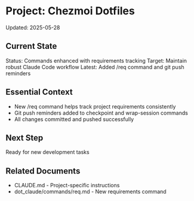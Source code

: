 # Project: Chezmoi Dotfiles
Updated: 2025-05-28

## Current State
Status: Commands enhanced with requirements tracking
Target: Maintain robust Claude Code workflow
Latest: Added /req command and git push reminders

## Essential Context
- New /req command helps track project requirements consistently
- Git push reminders added to checkpoint and wrap-session commands
- All changes committed and pushed successfully

## Next Step
Ready for new development tasks

## Related Documents
- CLAUDE.md - Project-specific instructions
- dot_claude/commands/req.md - New requirements command